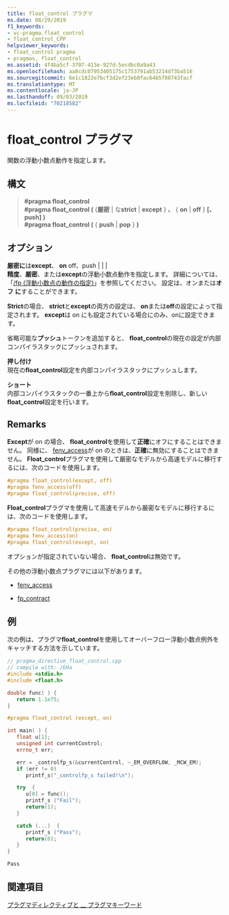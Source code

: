 ```yaml
---
title: float_control プラグマ
ms.date: 08/29/2019
f1_keywords:
- vc-pragma.float_control
- float_control_CPP
helpviewer_keywords:
- float_control pragma
- pragmas, float_control
ms.assetid: 4f4ba5cf-3707-413e-927d-5ecdbc0a9a43
ms.openlocfilehash: aa8cdc07953405175c1753791ab53214d73ba516
ms.sourcegitcommit: 6e1c1822e7bcf3d2ef23eb8fac6465f88743facf
ms.translationtype: MT
ms.contentlocale: ja-JP
ms.lasthandoff: 09/03/2019
ms.locfileid: "70218582"
---
```

# <a name="float_control-pragma"></a>float_control プラグマ

関数の浮動小数点動作を指定します。

## <a name="syntax"></a>構文

> **#pragma float_control**\
> **#pragma float_control (** {**厳密** | な**strict** | **except** } **、** { **on** | **off** } **[、push]** **)** \
> **#pragma float_control (** { **push** | **pop** } **)**

## <a name="options"></a>オプション

**厳密に**は**except**、 **on** off、push |  |  | \
**精度**、**厳密**、または**except**の浮動小数点動作を指定します。 詳細については、「[/fp (浮動小数点の動作の指定)](../build/reference/fp-specify-floating-point-behavior.md)」を参照してください。 設定は、オンまたは**オフ** **に**することができます。

**Strict**の場合、 **strict**と**except**の両方の設定は、 **on**または**off**の設定によって指定されます。 **except**は on にも設定されている場合にのみ、onに設定できます。

省略可能な**プッシュ**トークンを追加すると、 **float_control**の現在の設定が内部コンパイラスタックにプッシュされます。

**押し付け**\
現在の**float_control**設定を内部コンパイラスタックにプッシュします。

**ショート**\
内部コンパイラスタックの一番上から**float_control**設定を削除し、新しい**float_control**設定を行います。

## <a name="remarks"></a>Remarks

**Except**が on の場合、 **float_control**を使用して**正確**にオフにすることはできません。 同様に、 [fenv_access](../preprocessor/fenv-access.md)が on のときは、**正確**に無効にすることはできません。 **Float_control**プラグマを使用して厳密なモデルから高速モデルに移行するには、次のコードを使用します。

```cpp
#pragma float_control(except, off)
#pragma fenv_access(off)
#pragma float_control(precise, off)
```

**Float_control**プラグマを使用して高速モデルから厳密なモデルに移行するには、次のコードを使用します。

```cpp
#pragma float_control(precise, on)
#pragma fenv_access(on)
#pragma float_control(except, on)
```

オプションが指定されていない場合、 **float_control**は無効です。

その他の浮動小数点プラグマには以下があります。

- [fenv_access](../preprocessor/fenv-access.md)

- [fp_contract](../preprocessor/fp-contract.md)

## <a name="example"></a>例

次の例は、プラグマ**float_control**を使用してオーバーフロー浮動小数点例外をキャッチする方法を示しています。

```cpp
// pragma_directive_float_control.cpp
// compile with: /EHa
#include <stdio.h>
#include <float.h>

double func( ) {
   return 1.1e75;
}

#pragma float_control (except, on)

int main( ) {
   float u[1];
   unsigned int currentControl;
   errno_t err;

   err = _controlfp_s(&currentControl, ~_EM_OVERFLOW, _MCW_EM);
   if (err != 0)
      printf_s("_controlfp_s failed!\n");

   try  {
      u[0] = func();
      printf_s ("Fail");
      return(1);
   }

   catch (...)  {
      printf_s ("Pass");
      return(0);
   }
}
```

```Output
Pass
```

## <a name="see-also"></a>関連項目

[プラグマディレクティブと __ プラグマキーワード](../preprocessor/pragma-directives-and-the-pragma-keyword.md)
